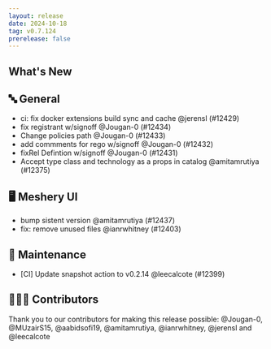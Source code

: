 ```yaml
---
layout: release
date: 2024-10-18
tag: v0.7.124
prerelease: false
---
```


## What's New

## 🔤 General

- ci: fix docker extensions build sync and cache @jerensl (#12429)
- fix registrant w/signoff @Jougan-0 (#12434)
- Change policies path @Jougan-0 (#12433)
- add commments for rego w/signoff @Jougan-0 (#12432)
- fixRel Defintion w/signoff @Jougan-0 (#12431)
- Accept type class and technology as a props in catalog @amitamrutiya (#12375)

## 🖥 Meshery UI

- bump sistent version @amitamrutiya (#12437)
- fix: remove unused files @ianrwhitney (#12403)

## 🧰 Maintenance

- [CI] Update snapshot action to v0.2.14 @leecalcote (#12399)

## 👨🏽‍💻 Contributors

Thank you to our contributors for making this release possible:
@Jougan-0, @MUzairS15, @aabidsofi19, @amitamrutiya, @ianrwhitney, @jerensl and @leecalcote
